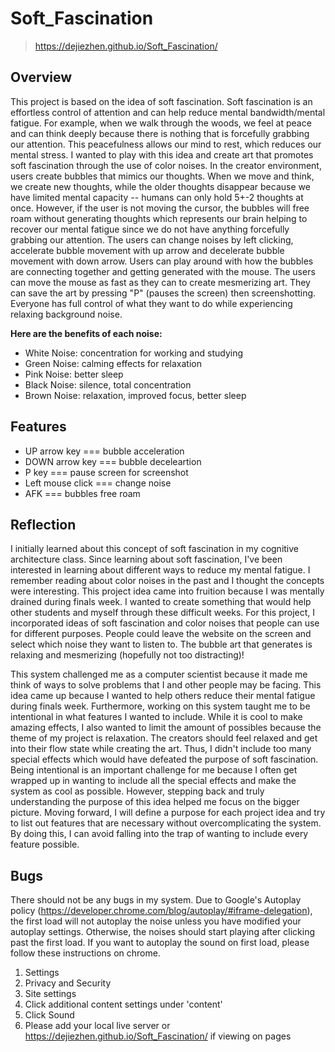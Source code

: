 # Soft_Fascination

>https://dejiezhen.github.io/Soft_Fascination/

## Overview 
This project is based on the idea of soft fascination. Soft fascination is an effortless control of attention and can help reduce mental bandwidth/mental fatigue. For example, when we walk through the woods, we feel at peace and can think deeply because there is nothing that is forcefully grabbing our attention. This peacefulness allows our mind to rest, which reduces our mental stress. I wanted to play with this idea and create art that promotes soft fascination through the use of color noises. In the creator environment, users create bubbles that mimics our thoughts. When we move and think, we create new thoughts, while the older thoughts disappear because we have limited mental capacity -- humans can only hold 5+-2 thoughts at once. However, if the user is not moving the cursor, the bubbles will free roam without generating thoughts which represents our brain helping to recover our mental fatigue since we do not have anything forcefully grabbing our attention. The users can change noises by left clicking, accelerate bubble movement with up arrow and decelerate bubble movement with down arrow. Users can play around with how the bubbles are connecting together and getting generated with the mouse. The users can move the mouse as fast as they can to create mesmerizing art. They can save the art by pressing "P" (pauses the screen) then screenshotting. Everyone has full control of what they want to do while experiencing relaxing background noise. 

**Here are the benefits of each noise:**

- White Noise: concentration for working and studying
- Green Noise: calming effects for relaxation
- Pink Noise: better sleep
- Black Noise: silence, total concentration
- Brown Noise: relaxation, improved focus, better sleep

## Features
- UP arrow key === bubble acceleration
- DOWN arrow key === bubble deceleartion 
- P key === pause screen for screenshot
- Left mouse click === change noise
- AFK === bubbles free roam

## Reflection

I initially learned about this concept of soft fascination in my cognitive architecture class. Since learning about soft fascination, I've been interested in learning about different ways to reduce my mental fatigue. I remember reading about color noises in the past and I thought the concepts were interesting. This project idea came into fruition because I was mentally drained during finals week. I wanted to create something that would help other students and myself through these difficult weeks. For this project, I incorporated ideas of soft fascination and color noises that people can use for different purposes. People could leave the website on the screen and select which noise they want to listen to. The bubble art that generates is relaxing and mesmerizing (hopefully not too distracting)!

This system challenged me as a computer scientist because it made me think of ways to solve problems that I and other people may be facing. This idea came up because I wanted to help others reduce their mental fatigue during finals week. Furthermore, working on this system taught me to be intentional in what features I wanted to include. While it is cool to make amazing effects, I also wanted to limit the amount of possibles because the theme of my project is relaxation. The creators should feel relaxed and get into their flow state while creating the art. Thus, I didn't include too many special effects which would have defeated the purpose of soft fascination. Being intentional is an important challenge for me because I often get wrapped up in wanting to include all the special effects and make the system as cool as possible. However, stepping back and truly understanding the purpose of this idea helped me focus on the bigger picture. Moving forward, I will define a purpose for each project idea and try to list out features that are necessary without overcomplicating the system. By doing this, I can avoid falling into the trap of wanting to include every feature possible. 

## Bugs
There should not be any bugs in my system. Due to Google's Autoplay policy (https://developer.chrome.com/blog/autoplay/#iframe-delegation), the first load will not autoplay the noise unless you have modified your autoplay settings. Otherwise, the noises should start playing after clicking past the first load. If you want to autoplay the sound on first load, please follow these instructions on chrome.
1. Settings 
2. Privacy and Security
3. Site settings
4. Click additional content settings under 'content'
5. Click Sound
6. Please add your local live server or https://dejiezhen.github.io/Soft_Fascination/ if viewing on pages
